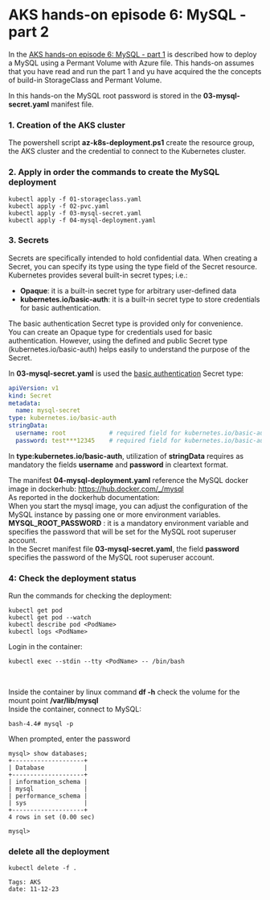 
<properties
pageTitle= ' AKS hands-on episode 6: MySQL - part 2'
description= " AKS hands-on episode 6: MySQL - part 2"
services="AKS"
documentationCenter="https://github.com/fabferri/"
authors="fabferri"
editor="fabferri"/>

<tags
   ms.service="AKS"
   ms.devlang="AKS"
   ms.topic="article"
   ms.tgt_pltfrm="AKS"
   ms.workload="AKS"
   ms.date="19/12/2023"
   ms.author="fabferri" />

#  AKS hands-on episode 6: MySQL - part 2
In the [AKS hands-on episode 6: MySQL - part 1](https://github.com/fabferri/about-k8s/tree/main/aks-hands-on/aks-06-mysql-part1) is described how to deploy a MySQL using a Permant Volume with Azure file. This hands-on assumes that you have read and run the part 1 and yu have acquired the the concepts of build-in StorageClass and Permant Volume.
<br>

In this hands-on the MySQL root password is stored in the **03-mysql-secret.yaml** manifest file.


### <a name="Creation of the AKS cluster"></a>1. Creation of the AKS cluster
The powershell script **az-k8s-deployment.ps1** create the resource group, the AKS cluster and the credential to connect to the Kubernetes cluster.

### <a name="full deployment"></a>2. Apply in order the commands to create the MySQL deployment

    kubectl apply -f 01-storageclass.yaml
    kubectl apply -f 02-pvc.yaml
    kubectl apply -f 03-mysql-secret.yaml
    kubectl apply -f 04-mysql-deployment.yaml


### <a name="create a storage class"></a>3. Secrets
Secrets are specifically intended to hold confidential data. When creating a Secret, you can specify its type using the type field of the Secret resource. <br>
Kubernetes provides several built-in secret types; i.e.:
- **Opaque**: it is a built-in secret type for arbitrary user-defined data
- **kubernetes.io/basic-auth**: it is a built-in secret type to store credentials for basic authentication. 

The basic authentication Secret type is provided only for convenience. <br>
You can create an Opaque type for credentials used for basic authentication. However, using the defined and public Secret type (kubernetes.io/basic-auth) helps easily to understand the purpose of the Secret.

In **03-mysql-secret.yaml** is used the <ins>basic authentication</ins> Secret type:
```yaml
apiVersion: v1
kind: Secret
metadata:
  name: mysql-secret
type: kubernetes.io/basic-auth
stringData:
  username: root            # required field for kubernetes.io/basic-auth
  password: test***12345    # required field for kubernetes.io/basic-auth
```
In **type:kubernetes.io/basic-auth**, utilization of **stringData** requires as mandatory the fields **username** and **password** in cleartext format.

The manifest **04-mysql-deployment.yaml** reference the MySQL docker image in dockerhub: https://hub.docker.com/_/mysql <br>
As reported in the dockerhub documentation: <br>
When you start the mysql image, you can adjust the configuration of the MySQL instance by passing one or more environment variables.
**MYSQL_ROOT_PASSWORD** : it is a mandatory environment variable  and specifies the password that will be set for the MySQL root superuser account. <br>
In the Secret manifest file **03-mysql-secret.yaml**, the field **password** specifies the password of the MySQL root superuser account.

### <a name="check the POD status"></a>4: Check the deployment status
Run the commands for checking the deployment:

```console
kubectl get pod
kubectl get pod --watch
kubectl describe pod <PodName>
kubectl logs <PodName>
```

Login in the container: 
```console
kubectl exec --stdin --tty <PodName> -- /bin/bash 
```
<br>

Inside the container by linux command **df -h** check the volume for the mount point **/var/lib/mysql**
<br>
Inside the container, connect to MySQL:

```console
bash-4.4# mysql -p
```
When prompted, enter the password

```console
mysql> show databases;
+--------------------+
| Database           |
+--------------------+
| information_schema |
| mysql              |
| performance_schema |
| sys                |
+--------------------+
4 rows in set (0.00 sec)

mysql>
```

### delete all the deployment
    kubectl delete -f .

`Tags: AKS` <br>
`date: 11-12-23`

